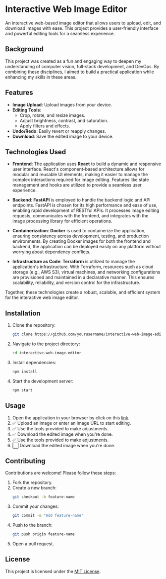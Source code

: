 # Interactive Web Image Editor

An interactive web-based image editor that allows users to upload, edit, and download images with ease. This project provides a user-friendly interface and powerful editing tools for a seamless experience.


## Background
This project was created as a fun and engaging way to deepen my understanding of computer vision, full-stack development, and DevOps. By combining these disciplines, I aimed to build a practical application while enhancing my skills in these areas.

## Features

- **Image Upload**: Upload images from your device.
- **Editing Tools**:
    - Crop, rotate, and resize images.
    - Adjust brightness, contrast, and saturation.
    - Apply filters and effects.
- **Undo/Redo**: Easily revert or reapply changes.
- **Download**: Save the edited image to your device.

## Technologies Used

- **Frontend**: The application uses **React** to build a dynamic and responsive user interface. React's component-based architecture allows for modular and reusable UI elements, making it easier to manage the complex interactions required for image editing. Features like state management and hooks are utilized to provide a seamless user experience.

- **Backend**: **FastAPI** is employed to handle the backend logic and API endpoints. FastAPI is chosen for its high performance and ease of use, enabling rapid development of RESTful APIs. It processes image editing requests, communicates with the frontend, and integrates with the image processing library for efficient operations.

- **Containerization**: **Docker** is used to containerize the application, ensuring consistency across development, testing, and production environments. By creating Docker images for both the frontend and backend, the application can be deployed easily on any platform without worrying about dependency conflicts.

- **Infrastructure as Code**: **Terraform** is utilized to manage the application's infrastructure. With Terraform, resources such as cloud storage (e.g., AWS S3), virtual machines, and networking configurations are provisioned and maintained in a declarative manner. This ensures scalability, reliability, and version control for the infrastructure.

Together, these technologies create a robust, scalable, and efficient system for the interactive web image editor.

## Installation

1. Clone the repository:
     ```bash
     git clone https://github.com/yourusername/interactive-web-image-editor.git
     ```
2. Navigate to the project directory:
     ```bash
     cd interactive-web-image-editor
     ```
3. Install dependencies:
     ```bash
     npm install
     ```
4. Start the development server:
     ```bash
     npm start
     ```

## Usage

1.  Open the application in your browser by click on this <a href="https://tydotbaba.github.io/interactive-web-image-editor/" target="_blank"> link</a>.
2. ✅ Upload an image or enter an image URL to start editing.
3. ✅ Use the tools provided to make adjustments.
4. ✅ Download the edited image when you're done.
3. ✅ Use the tools provided to make adjustments.
4. ⬜️ Download the edited image when you're done.

## Contributing

Contributions are welcome! Please follow these steps:

1. Fork the repository.
2. Create a new branch:
     ```bash
     git checkout -b feature-name
     ```
3. Commit your changes:
     ```bash
     git commit -m "Add feature-name"
     ```
4. Push to the branch:
     ```bash
     git push origin feature-name
     ```
5. Open a pull request.

## License

This project is licensed under the [MIT License](LICENSE).
